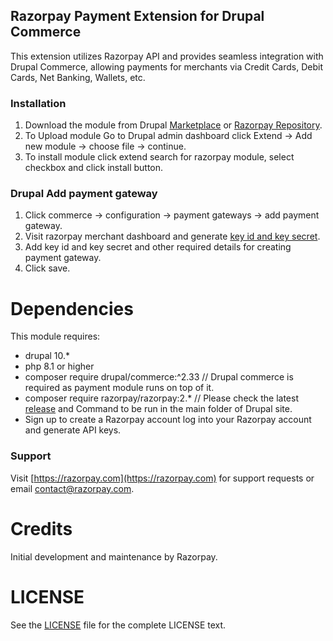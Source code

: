 ## Razorpay Payment Extension for Drupal Commerce

This extension utilizes Razorpay API and provides seamless integration with Drupal Commerce, allowing payments for merchants via Credit Cards, Debit Cards, Net Banking, Wallets, etc.

### Installation

1. Download the module from Drupal [Marketplace](https://www.drupal.org/project/drupal_commerce_razorpay) or [Razorpay Repository](https://github.com/razorpay/drupal_commerce_razorpay/releases).
2. To Upload module Go to Drupal admin dashboard click Extend -> Add new module -> choose file -> continue.
3. To install module click extend search for razorpay module, select checkbox and click install button.

### Drupal Add payment gateway
 
1. Click commerce -> configuration -> payment gateways -> add payment gateway.
2. Visit razorpay merchant dashboard and generate [key id and key secret](https://dashboard.razorpay.com/app/website-app-settings/api-keys).
3. Add key id and key secret and other required details for creating payment gateway.
4. Click save.
    
Dependencies
============
This module requires:

* drupal 10.*
* php 8.1 or higher
* composer require drupal/commerce:^2.33 // Drupal commerce is required as payment module runs on top of it.
* composer require razorpay/razorpay:2.* // Please check the latest [release](https://github.com/razorpay/razorpay-php) and  Command to be run in the main folder of Drupal site.
* Sign up to create a Razorpay account log into your Razorpay account and generate API keys.

### Support

Visit [https://razorpay.com](https://razorpay.com) for support requests or email contact@razorpay.com.

Credits
=======
Initial development and maintenance by Razorpay.

LICENSE
=======
See the [LICENSE](https://github.com/razorpay/payment_button_drupal_plugin/tree/master/LICENSE.txt) file for the complete LICENSE text.